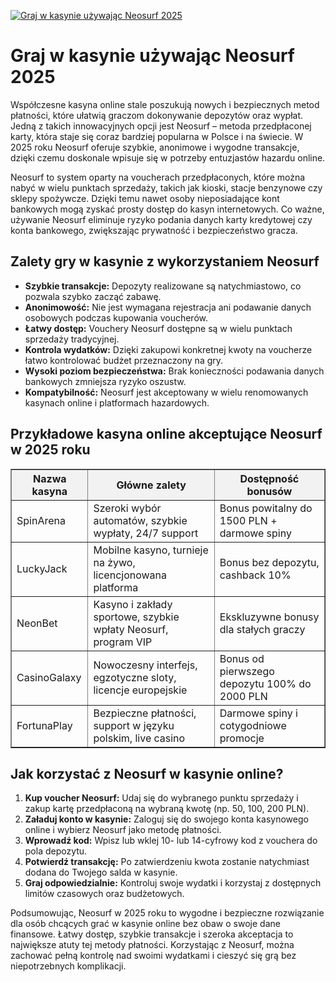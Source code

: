 [![Graj w kasynie używając Neosurf 2025](https://123-caf.pages.dev/gitsignup.png)](https://vrmoo.ru/Bt82HjjY)

<h1>Graj w kasynie używając Neosurf 2025</h1> <p>Współczesne kasyna online stale poszukują nowych i bezpiecznych metod płatności, które ułatwią graczom dokonywanie depozytów oraz wypłat. Jedną z takich innowacyjnych opcji jest Neosurf – metoda przedpłaconej karty, która staje się coraz bardziej popularna w Polsce i na świecie. W 2025 roku Neosurf oferuje szybkie, anonimowe i wygodne transakcje, dzięki czemu doskonale wpisuje się w potrzeby entuzjastów hazardu online.</p>  <p>Neosurf to system oparty na voucherach przedpłaconych, które można nabyć w wielu punktach sprzedaży, takich jak kioski, stacje benzynowe czy sklepy spożywcze. Dzięki temu nawet osoby nieposiadające kont bankowych mogą zyskać prosty dostęp do kasyn internetowych. Co ważne, używanie Neosurf eliminuje ryzyko podania danych karty kredytowej czy konta bankowego, zwiększając prywatność i bezpieczeństwo gracza.</p>  <h2>Zalety gry w kasynie z wykorzystaniem Neosurf</h2> <ul>   <li><strong>Szybkie transakcje:</strong> Depozyty realizowane są natychmiastowo, co pozwala szybko zacząć zabawę.</li>   <li><strong>Anonimowość:</strong> Nie jest wymagana rejestracja ani podawanie danych osobowych podczas kupowania voucherów.</li>   <li><strong>Łatwy dostęp:</strong> Vouchery Neosurf dostępne są w wielu punktach sprzedaży tradycyjnej.</li>   <li><strong>Kontrola wydatków:</strong> Dzięki zakupowi konkretnej kwoty na voucherze łatwo kontrolować budżet przeznaczony na gry.</li>   <li><strong>Wysoki poziom bezpieczeństwa:</strong> Brak konieczności podawania danych bankowych zmniejsza ryzyko oszustw.</li>   <li><strong>Kompatybilność:</strong> Neosurf jest akceptowany w wielu renomowanych kasynach online i platformach hazardowych.</li> </ul>  <h2>Przykładowe kasyna online akceptujące Neosurf w 2025 roku</h2> <table border="1" cellpadding="8" cellspacing="0" style="border-collapse: collapse; width: 100%;">   <thead>     <tr style="background-color: #f2f2f2;">       <th>Nazwa kasyna</th>       <th>Główne zalety</th>       <th>Dostępność bonusów</th>     </tr>   </thead>   <tbody>     <tr>       <td>SpinArena</td>       <td>Szeroki wybór automatów, szybkie wypłaty, 24/7 support</td>       <td>Bonus powitalny do 1500 PLN + darmowe spiny</td>     </tr>     <tr>       <td>LuckyJack</td>       <td>Mobilne kasyno, turnieje na żywo, licencjonowana platforma</td>       <td>Bonus bez depozytu, cashback 10%</td>     </tr>     <tr>       <td>NeonBet</td>       <td>Kasyno i zakłady sportowe, szybkie wpłaty Neosurf, program VIP</td>       <td>Ekskluzywne bonusy dla stałych graczy</td>     </tr>     <tr>       <td>CasinoGalaxy</td>       <td>Nowoczesny interfejs, egzotyczne sloty, licencje europejskie</td>       <td>Bonus od pierwszego depozytu 100% do 2000 PLN</td>     </tr>     <tr>       <td>FortunaPlay</td>       <td>Bezpieczne płatności, support w języku polskim, live casino</td>       <td>Darmowe spiny i cotygodniowe promocje</td>     </tr>   </tbody> </table>  <h2>Jak korzystać z Neosurf w kasynie online?</h2> <ol>   <li><strong>Kup voucher Neosurf:</strong> Udaj się do wybranego punktu sprzedaży i zakup kartę przedpłaconą na wybraną kwotę (np. 50, 100, 200 PLN).</li>   <li><strong>Załaduj konto w kasynie:</strong> Zaloguj się do swojego konta kasynowego online i wybierz Neosurf jako metodę płatności.</li>   <li><strong>Wprowadź kod:</strong> Wpisz lub wklej 10- lub 14-cyfrowy kod z vouchera do pola depozytu.</li>   <li><strong>Potwierdź transakcję:</strong> Po zatwierdzeniu kwota zostanie natychmiast dodana do Twojego salda w kasynie.</li>   <li><strong>Graj odpowiedzialnie:</strong> Kontroluj swoje wydatki i korzystaj z dostępnych limitów czasowych oraz budżetowych.</li> </ol>  <p>Podsumowując, Neosurf w 2025 roku to wygodne i bezpieczne rozwiązanie dla osób chcących grać w kasynie online bez obaw o swoje dane finansowe. Łatwy dostęp, szybkie transakcje i szeroka akceptacja to największe atuty tej metody płatności. Korzystając z Neosurf, można zachować pełną kontrolę nad swoimi wydatkami i cieszyć się grą bez niepotrzebnych komplikacji.</p>